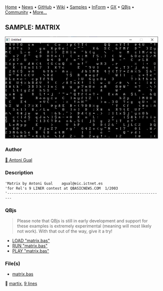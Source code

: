 [Home](https://qb64.com) • [News](../../news.md) • [GitHub](https://github.com/QB64Official/qb64) • [Wiki](https://github.com/QB64Official/qb64/wiki) • [Samples](../../samples.md) • [InForm](../../inform.md) • [GX](../../gx.md) • [QBjs](../../qbjs.md) • [Community](../../community.md) • [More...](../../more.md)

## SAMPLE: MATRIX

![screenshot.png](img/screenshot.png)

### Author

[🐝 Antoni Gual](../antoni-gual.md) 

### Description

```text
'Matrix by Antoni Gual    agual@eic.ictnet.es
'for Rel's 9 LINER contest at QBASICNEWS.COM  1/2003
'------------------------------------------------------------------------
```

### QBjs

> Please note that QBjs is still in early development and support for these examples is extremely experimental (meaning will most likely not work). With that out of the way, give it a try!

* [LOAD "matrix.bas"](https://v6p9d9t4.ssl.hwcdn.net/html/6029471/index.html?src=https://qb64.com/samples/matrix/src/matrix.bas)
* [RUN "matrix.bas"](https://v6p9d9t4.ssl.hwcdn.net/html/6029471/index.html?mode=auto&src=https://qb64.com/samples/matrix/src/matrix.bas)
* [PLAY "matrix.bas"](https://v6p9d9t4.ssl.hwcdn.net/html/6029471/index.html?mode=play&src=https://qb64.com/samples/matrix/src/matrix.bas)

### File(s)

* [matrix.bas](src/matrix.bas)

🔗 [martix](../martix.md), [9 lines](../9-lines.md)
